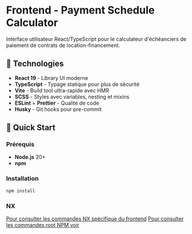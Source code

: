 # Frontend - Payment Schedule Calculator

Interface utilisateur React/TypeScript pour le calculateur d'échéanciers de paiement de contrats de location-financement.

## 🚀 Technologies

- **React 19** - Library UI moderne
- **TypeScript** - Typage statique pour plus de sécurité
- **Vite** - Build tool ultra-rapide avec HMR
- **SCSS** - Styles avec variables, nesting et mixins
- **ESLint** + **Prettier** - Qualité de code
- **Husky** - Git hooks pour pre-commit

## 🎯 Quick Start

### Prérequis

- **Node.js** 20+
- **npm**

### Installation

```bash
npm install
```

### NX

[Pour consulter les commandes NX spécifique du frontend](./project.json)
[Pour consulter les commandes root NPM voir](../nx.json)
